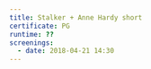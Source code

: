 ```yaml
---
title: Stalker + Anne Hardy short
certificate: PG
runtime: ??
screenings:
  - date: 2018-04-21 14:30
---
```

